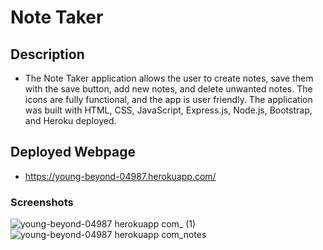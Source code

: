 # Note Taker

## Description
- The Note Taker application allows the user to create notes, save them with the save button, add new notes, and delete unwanted notes. The icons are fully functional, and the app is user friendly. The application was built with HTML, CSS, JavaScript, Express.js, Node.js, Bootstrap, and Heroku deployed.


## Deployed Webpage

-  https://young-beyond-04987.herokuapp.com/

### Screenshots

![young-beyond-04987 herokuapp com_ (1)](https://user-images.githubusercontent.com/98433176/164861965-c0cb85ab-145f-4fd7-91bd-8819a24b8f2d.png)
![young-beyond-04987 herokuapp com_notes](https://user-images.githubusercontent.com/98433176/164861967-bbf4a430-1908-4f0a-9b0c-39091acf85b7.png)
